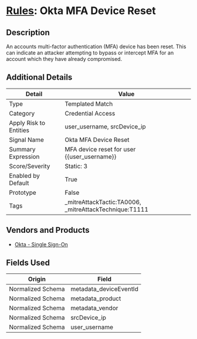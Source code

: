 # [Rules](README.md): Okta MFA Device Reset

## Description
An accounts multi-factor authentication (MFA) device has been reset. This can indicate an attacker attempting to bypass or intercept MFA for an account which they have already compromised.

## Additional Details
|Detail|Value|
|----|----|
|Type|Templated Match|
|Category|Credential Access|
|Apply Risk to Entities|user_username, srcDevice_ip|
|Signal Name|Okta MFA Device Reset|
|Summary Expression|MFA device reset for user {{user_username}}|
|Score/Severity|Static: 3|
|Enabled by Default|True|
|Prototype|False|
|Tags|_mitreAttackTactic:TA0006, _mitreAttackTechnique:T1111|
## Vendors and Products
- [Okta - Single Sign-On](../products/51278354-d6b5-4c8e-a8fd-8197df334e67.md)


## Fields Used

|Origin|Field|
|----|----|
|Normalized Schema|metadata_deviceEventId|
|Normalized Schema|metadata_product|
|Normalized Schema|metadata_vendor|
|Normalized Schema|srcDevice_ip|
|Normalized Schema|user_username|


